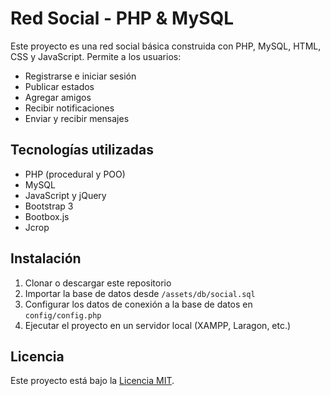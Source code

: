 # Red Social - PHP & MySQL

Este proyecto es una red social básica construida con PHP, MySQL, HTML, CSS y JavaScript. Permite a los usuarios:

- Registrarse e iniciar sesión
- Publicar estados
- Agregar amigos
- Recibir notificaciones
- Enviar y recibir mensajes

## Tecnologías utilizadas

- PHP (procedural y POO)
- MySQL
- JavaScript y jQuery
- Bootstrap 3
- Bootbox.js
- Jcrop

## Instalación

1. Clonar o descargar este repositorio
2. Importar la base de datos desde `/assets/db/social.sql`
3. Configurar los datos de conexión a la base de datos en `config/config.php`
4. Ejecutar el proyecto en un servidor local (XAMPP, Laragon, etc.)

## Licencia

Este proyecto está bajo la [Licencia MIT](./LICENSE).

